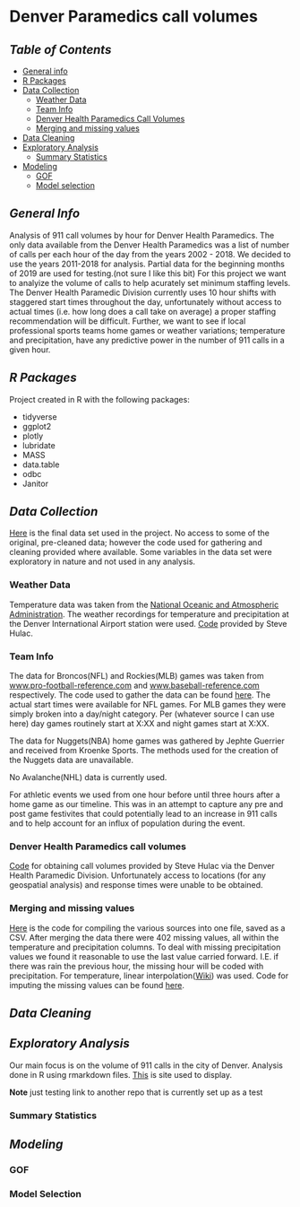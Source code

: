 # Denver Paramedics call volumes

## _Table of Contents_
* [General info](#general-info)
* [R Packages](#r-packages)
* [Data Collection](#data-collection)
    - [Weather Data](#weather-data)
    - [Team Info](#team-info)
    - [Denver Health Paramedics Call Volumes](#denver-health-paramedics-call-volumes)
    - [Merging and missing values](#merging-and-missing-values)
* [Data Cleaning](#data-cleaning)
* [Exploratory Analysis](#exploratory-analysis)
    - [Summary Statistics](#summary-statistics)
* [Modeling](#modeling)
    - [GOF](#gof)
    - [Model selection](#model-selection)

## _General Info_
Analysis of 911 call volumes by hour for Denver Health Paramedics.  The only data available from the Denver Health Paramedics was a list of number of calls per each hour of the day from the years 2002 - 2018.  We decided to use the years 2011-2018 for analysis.  Partial data for the beginning months of 2019 are used for testing.(not sure I like this bit) For this project we want to analyize the volume of calls to help acurately set minimum staffing levels. The Denver Health Paramedic Division currently uses 10 hour shifts with staggered start times throughout the day, unfortunately without access to actual times (i.e. how long does a call take on average) a proper staffing recommendation will be difficult.  Further, we want to see if local professional sports teams home games or weather variations; temperature and precipitation, have any predictive power in the number of 911 calls in a given hour.

## _R Packages_
Project created in R with the following packages:
* tidyverse
* ggplot2
* plotly
* lubridate  
* MASS
* data.table
* odbc
* Janitor


## _Data Collection_
[Here](all_variables.csv) is the final data set used in the project.  No access to some of the original, pre-cleaned data; however the code used for gathering and cleaning provided where available.  Some variables in the data set were exploratory in nature and not used in any analysis.

### Weather Data
Temperature data was taken from the [National Oceanic and Atmospheric Administration](https://www.ncei.noaa.gov/).  The weather recordings for temperature and precipitation at the Denver International Airport station were used. [Code](Weather_data.R) provided by Steve Hulac.  

### Team Info
The data for Broncos(NFL) and Rockies(MLB) games was taken from www.pro-football-reference.com and www.baseball-reference.com respectively.  The code used to gather the data can be found [here](https://github.com/ChrisELarson/DenverEMS/blob/master/TeamData.R).  The actual start times were available for NFL games.  For MLB games they were simply broken into a day/night category.  Per (whatever source I can use here) day games routinely start at X:XX and night games start at X:XX.

The data for Nuggets(NBA) home games was gathered by Jephte Guerrier and received from Kroenke Sports. The methods used for the creation of the Nuggets data are unavailable.

No Avalanche(NHL) data is currently used.

For athletic events we used from one hour before until three hours after a home game as our timeline.  This was in an attempt to capture any pre and post game festivites that could potentially lead to an increase in 911 calls and to help account for an influx of population during the event.

### Denver Health Paramedics call volumes
[Code](CAD_data_pull.R) for obtaining call volumes provided by Steve Hulac via the Denver Health Paramedic Division. Unfortunately access to locations (for any geospatial analysis) and response times were unable to be obtained.

### Merging and missing values
[Here](merging_data.R) is the code for compiling the various sources into one file, saved as a CSV.  After merging the data there were 402 missing values, all within the temperature and precipitation columns.  To deal with missing precipitation values we found it reasonable to use the last value carried forward. I.E. if there was rain the previous hour, the missing hour will be coded with precipitation.  For temperature, linear interpolation([Wiki](https://en.wikipedia.org/wiki/Linear_interpolation)) was used.  Code for imputing the missing values can be found [here](missing_values.R).

## _Data Cleaning_



## _Exploratory Analysis_
Our main focus is on the volume of 911 calls in the city of Denver. Analysis done in R using rmarkdown files.  [This](https://chriselarson.github.io/Test/) is site used to display.

**Note** just testing link to another repo that is currently set up as a test

### Summary Statistics

## _Modeling_

### GOF

### Model Selection
